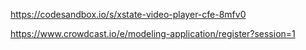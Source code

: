 https://codesandbox.io/s/xstate-video-player-cfe-8mfv0

https://www.crowdcast.io/e/modeling-application/register?session=1